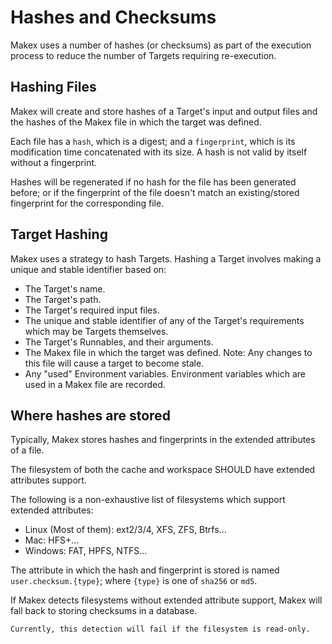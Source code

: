 # Hashes and Checksums

Makex uses a number of hashes (or checksums) as part of the execution process to reduce the number of Targets requiring re-execution.

## Hashing Files

Makex will create and store hashes of a Target's input and output files and the hashes of the Makex file in which the target was defined.

Each file has a `hash`, which is a digest; and a `fingerprint`, which is its modification time concatenated with its size. 
A hash is not valid by itself without a fingerprint.

Hashes will be regenerated if no hash for the file has been generated before;
or if the fingerprint of the file doesn't match an existing/stored fingerprint for the corresponding file.

## Target Hashing

Makex uses a strategy to hash Targets. Hashing a Target involves making a unique and stable identifier based on:

- The Target's name.
- The Target's path.
- The Target's required input files.
- The unique and stable identifier of any of the Target's requirements which may be Targets themselves.
- The Target's Runnables, and their arguments.
- The Makex file in which the target was defined. Note: Any changes to this file will cause a target to become stale.
- Any "used" Environment variables. Environment variables which are used in a Makex file are recorded.

## Where hashes are stored

Typically, Makex stores hashes and fingerprints in the extended attributes of a file.

The filesystem of both the cache and workspace SHOULD have extended attributes support.

The following is a non-exhaustive list of filesystems which support extended attributes:

- Linux (Most of them): ext2/3/4, XFS, ZFS, Btrfs...
- Mac: HFS+...
- Windows: FAT, HPFS, NTFS...

The attribute in which the hash and fingerprint is stored is named `user.checksum.{type}`; where `{type}` is one of `sha256` or `md5`.

If Makex detects filesystems without extended attribute support, Makex will fall back to storing checksums in a database.

```{note}
Currently, this detection will fail if the filesystem is read-only.
```
